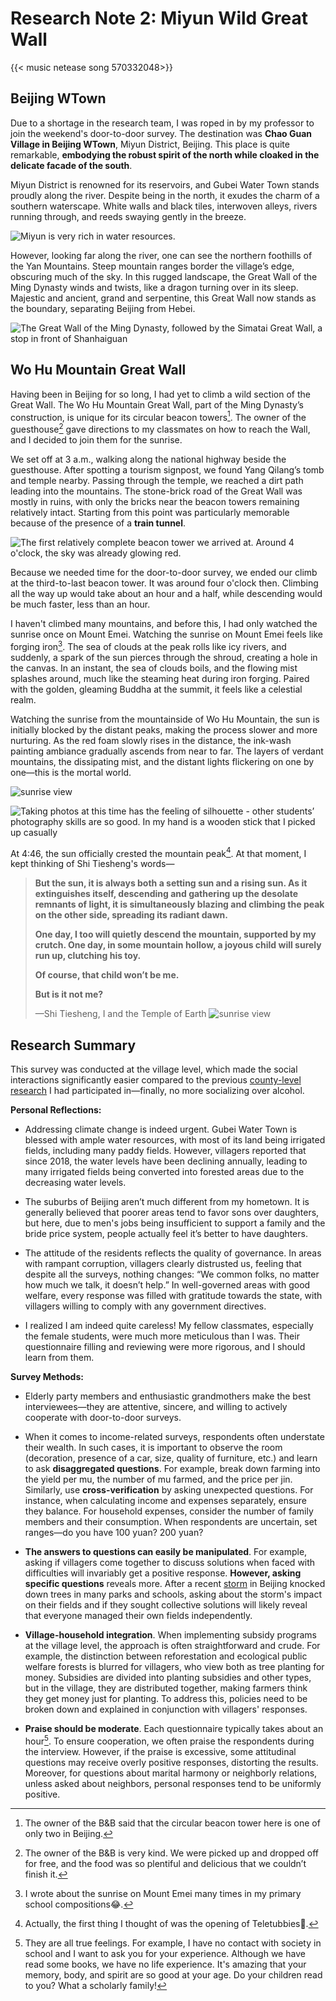 #  Research Note 2: Miyun Wild Great Wall


{{< music netease song 570332048>}}
## Beijing WTown

Due to a shortage in the research team, I was roped in by my professor to join the weekend's door-to-door survey. The destination was **Chao Guan Village in Beijing WTown**, Miyun District, Beijing. This place is quite remarkable, **embodying the robust spirit of the north while cloaked in the delicate facade of the south**.

Miyun District is renowned for its reservoirs, and Gubei Water Town stands proudly along the river. Despite being in the north, it exudes the charm of a southern waterscape. White walls and black tiles, interwoven alleys, rivers running through, and reeds swaying gently in the breeze.

![Miyun is very rich in water resources.](/img/调研小记：夜爬夜长城.zh-cn-20240604180224472.webp)

However, looking far along the river, one can see the northern foothills of the Yan Mountains. Steep mountain ranges border the village’s edge, obscuring much of the sky. In this rugged landscape, the Great Wall of the Ming Dynasty winds and twists, like a dragon turning over in its sleep. Majestic and ancient, grand and serpentine, this Great Wall now stands as the boundary, separating Beijing from Hebei.

![The Great Wall of the Ming Dynasty, followed by the Simatai Great Wall, a stop in front of Shanhaiguan](/img/调研小记：夜爬夜长城.zh-cn-20240604175519923.webp)
## Wo Hu Mountain Great Wall

Having been in Beijing for so long, I had yet to climb a wild section of the Great Wall. The Wo Hu Mountain Great Wall, part of the Ming Dynasty’s construction, is unique for its circular beacon towers[^2]. The owner of the guesthouse[^6] gave directions to my classmates on how to reach the Wall, and I decided to join them for the sunrise.

We set off at 3 a.m., walking along the national highway beside the guesthouse. After spotting a tourism signpost, we found Yang Qilang’s tomb and temple nearby. Passing through the temple, we reached a dirt path leading into the mountains. The stone-brick road of the Great Wall was mostly in ruins, with only the bricks near the beacon towers remaining relatively intact. Starting from this point was particularly memorable because of the presence of a **train tunnel**.


![The first relatively complete beacon tower we arrived at. Around 4 o'clock, the sky was already glowing red.](/img/调研小记：夜爬夜长城.zh-cn-20240604183110163.webp)

Because we needed time for the door-to-door survey, we ended our climb at the third-to-last beacon tower. It was around four o'clock then. Climbing all the way up would take about an hour and a half, while descending would be much faster, less than an hour.

I haven't climbed many mountains, and before this, I had only watched the sunrise once on Mount Emei. Watching the sunrise on Mount Emei feels like forging iron[^3]. The sea of clouds at the peak rolls like icy rivers, and suddenly, a spark of the sun pierces through the shroud, creating a hole in the canvas. In an instant, the sea of clouds boils, and the flowing mist splashes around, much like the steaming heat during iron forging. Paired with the golden, gleaming Buddha at the summit, it feels like a celestial realm.

Watching the sunrise from the mountainside of Wo Hu Mountain, the sun is initially blocked by the distant peaks, making the process slower and more nurturing. As the red foam slowly rises in the distance, the ink-wash painting ambiance gradually ascends from near to far. The layers of verdant mountains, the dissipating mist, and the distant lights flickering on one by one—this is the mortal world.

![ sunrise view](/img/调研小记：夜爬夜长城.zh-cn-20240604184122676.webp)

![Taking photos at this time has the feeling of silhouette - other students’ photography skills are so good. In my hand is a wooden stick that I picked up casually](/img/调研小记：夜爬夜长城.zh-cn-20240604184027113.webp)

At 4:46, the sun officially crested the mountain peak[^4]. At that moment, I kept thinking of Shi Tiesheng's words—

> **But the sun, it is always both a setting sun and a rising sun. As it extinguishes itself, descending and gathering up the desolate remnants of light, it is simultaneously blazing and climbing the peak on the other side, spreading its radiant dawn.**
> 
> **One day, I too will quietly descend the mountain, supported by my crutch. One day, in some mountain hollow, a joyous child will surely run up, clutching his toy.**
> 
> **Of course, that child won’t be me.**
> 
> **But is it not me?**
> 
> —Shi Tiesheng, I and the Temple of Earth
> ![sunrise view](/img/调研小记：夜爬夜长城.zh-cn-20240604184001951.webp)

## Research Summary

This survey was conducted at the village level, which made the social interactions significantly easier compared to the previous [county-level research](https://blog.huaxiangshan.com/zh-cn/posts/ynzt/) I had participated in—finally, no more socializing over alcohol.

**Personal Reflections:**

- Addressing climate change is indeed urgent. Gubei Water Town is blessed with ample water resources, with most of its land being irrigated fields, including many paddy fields. However, villagers reported that since 2018, the water levels have been declining annually, leading to many irrigated fields being converted into forested areas due to the decreasing water levels.

- The suburbs of Beijing aren’t much different from my hometown. It is generally believed that poorer areas tend to favor sons over daughters, but here, due to men's jobs being insufficient to support a family and the bride price system, people actually feel it’s better to have daughters.

- The attitude of the residents reflects the quality of governance. In areas with rampant corruption, villagers clearly distrusted us, feeling that despite all the surveys, nothing changes: “We common folks, no matter how much we talk, it doesn’t help.” In well-governed areas with good welfare, every response was filled with gratitude towards the state, with villagers willing to comply with any government directives.

- I realized I am indeed quite careless! My fellow classmates, especially the female students, were much more meticulous than I was. Their questionnaire filling and reviewing were more rigorous, and I should learn from them.

**Survey Methods:**

- Elderly party members and enthusiastic grandmothers make the best interviewees—they are attentive, sincere, and willing to actively cooperate with door-to-door surveys.

- When it comes to income-related surveys, respondents often understate their wealth. In such cases, it is important to observe the room (decoration, presence of a car, size, quality of furniture, etc.) and learn to ask **disaggregated questions**. For example, break down farming into the yield per mu, the number of mu farmed, and the price per jin. Similarly, use **cross-verification** by asking unexpected questions. For instance, when calculating income and expenses separately, ensure they balance. For household expenses, consider the number of family members and their consumption. When respondents are uncertain, set ranges—do you have 100 yuan? 200 yuan?

- **The answers to questions can easily be manipulated**. For example, asking if villagers come together to discuss solutions when faced with difficulties will invariably get a positive response. **However, asking specific questions** reveals more. After a recent [storm](https://www.beijing.gov.cn/ywdt/yaowen/202405/t20240531_3700070.html) in Beijing knocked down trees in many parks and schools, asking about the storm's impact on their fields and if they sought collective solutions will likely reveal that everyone managed their own fields independently.

- **Village-household integration**. When implementing subsidy programs at the village level, the approach is often straightforward and crude. For example, the distinction between reforestation and ecological public welfare forests is blurred for villagers, who view both as tree planting for money. Subsidies are divided into planting subsidies and other types, but in the village, they are distributed together, making farmers think they get money just for planting. To address this, policies need to be broken down and explained in conjunction with villagers' responses.

- **Praise should be moderate**. Each questionnaire typically takes about an hour[^5]. To ensure cooperation, we often praise the respondents during the interview. However, if the praise is excessive, some attitudinal questions may receive overly positive responses, distorting the results. Moreover, for questions about marital harmony or neighborly relations, unless asked about neighbors, personal responses tend to be uniformly positive.

[^1]: The seventh son of Yang Ye, a general of the Yang family. The Yang family generals may be historical fictional characters. The tomb temple here was built to appease the anger of Yang Qilang after his death.
[^2]: The owner of the B&B said that the circular beacon tower here is one of only two in Beijing.
[^3]: I wrote about the sunrise on Mount Emei many times in my primary school compositions😂.
[^4]: Actually, the first thing I thought of was the opening of Teletubbies🤪.
[^5]: They are all true feelings. For example, I have no contact with society in school and I want to ask you for your experience. Although we have read some books, we have no life experience. It's amazing that your memory, body, and spirit are so good at your age. Do your children read to you? What a scholarly family!
[^6]: The owner of the B&B is very kind. We were picked up and dropped off for free, and the food was so plentiful and delicious that we couldn’t finish it.
